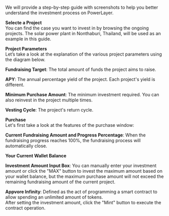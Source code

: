 We will provide a step-by-step guide with screenshots to help you better understand the investment process on PowerLayer.  

**Selecte a Project**  
You can find the case you want to invest in by browsing the ongoing projects. The solar power plant in Nonthaburi, Thailand, will be used as an example in this guide.
 
**Project Parameters**  
Let’s take a look at the explanation of the various project parameters using the diagram below.

**Fundraising Target**: 
The total amount of funds the project aims to raise.  

**APY**: 
The annual percentage yield of the project. Each project's yield is different.  

**Minimum Purchase Amount**: 
The minimum investment required. You can also reinvest in the project multiple times.  

**Vesting Cycle**: 
The project's return cycle.  

**Purchase**  
Let's first take a look at the features of the purchase window:
 
**Current Fundraising Amount and Progress Percentage**: 
When the fundraising progress reaches 100%, the fundraising process will automatically close.  

**Your Current Wallet Balance** 

**Investment Amount Input Box**: 
You can manually enter your investment amount or click the "MAX" button to invest the maximum amount based on your wallet balance, but the maximum purchase amount will not exceed the remaining fundraising amount of the current project.  

**Appvore Infinity**: 
Defined as the act of programming a smart contract to allow spending an unlimited amount of tokens.  
After setting the investment amount, click the "Mint" button to execute the contract operation.  
